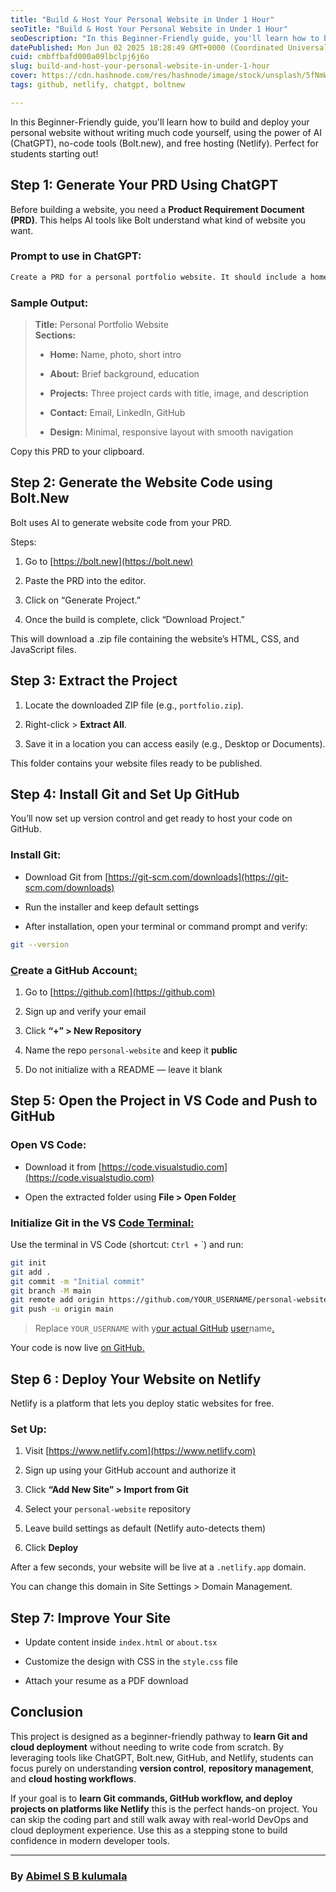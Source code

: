 ```yaml
---
title: "Build & Host Your Personal Website in Under 1 Hour"
seoTitle: "Build & Host Your Personal Website in Under 1 Hour"
seoDescription: "In this Beginner-Friendly guide, you'll learn how to build and deploy your personal website without writing much code yourself, using the power of AI (ChatG"
datePublished: Mon Jun 02 2025 18:28:49 GMT+0000 (Coordinated Universal Time)
cuid: cmbffbafd000a09lbclpj6j6o
slug: build-and-host-your-personal-website-in-under-1-hour
cover: https://cdn.hashnode.com/res/hashnode/image/stock/unsplash/5fNmWej4tAA/upload/6a437368c9f93f79385f18f7d640ef3a.jpeg
tags: github, netlify, chatgpt, boltnew

---
```


In this Beginner-Friendly guide, you'll learn how to build and deploy your personal website without writing much code yourself, using the power of AI (ChatGPT), no-code tools (Bolt.new), and free hosting (Netlify). Perfect for students starting out!

## **Step 1:** Generate Your PRD Using ChatGPT

Before building a website, you need a **Product Requirement Document (PRD)**. This helps AI tools like Bolt understand what kind of website you want.

### Prompt to use in ChatGPT:

```markdown
Create a PRD for a personal portfolio website. It should include a homepage, about section, projects section, contact form, and be responsive with a clean design.
```

### Sample Output:

> **Title:** Personal Portfolio Website  
> **Sections:**
> 
> * **Home:** Name, photo, short intro
>     
> * **About:** Brief background, education
>     
> * **Projects:** Three project cards with title, image, and description
>     
> * **Contact:** Email, LinkedIn, GitHub
>     
> * **Design:** Minimal, responsive layout with smooth navigation
>     

Copy this PRD to your clipboard.

## Step 2: Generate the Website Code using Bolt.New

Bolt uses AI to generate website code from your PRD.

Steps:

1. Go to [https://bolt.new](https://bolt.new)
    
2. Paste the PRD into the editor.
    
3. Click on “Generate Project.”
    
4. Once the build is complete, click “Download Project.”
    

This will download a .zip file containing the website’s HTML, CSS, and JavaScript files.

## Step 3: Extract the Project

1. Locate the downloaded ZIP file (e.g., `portfolio.zip`).
    
2. Right-click &gt; **Extract All**.
    
3. Save it in a location you can access easily (e.g., Desktop or Documents).
    

This folder contains your website files ready to be published.

## Step 4: Install Git and Set Up GitHub

You’ll now set up version control and get ready to host your code on GitHub.

### Install Git:

* Download Git from [https://git-scm.com/downloads](https://git-scm.com/downloads)
    
* Run the installer and keep default settings
    
* After installation, open your terminal or command prompt and verify:
    

```bash
git --version
```

### [C](https://git-scm.com/downloads)reate a GitHub Account[:](https://git-scm.com/downloads)

1. Go to [https://github.com](https://github.com)
    
2. Sign up and verify your email
    
3. Click **“+” &gt; New Repository**
    
4. Name the repo `personal-website` and keep it **public**
    
5. Do not initialize with a README — leave it blank
    

## Step 5: Open the Project in VS Code and Push to GitHub

### Open VS Code:

* Download it from [https://code.visualstudio.com](https://code.visualstudio.com)
    
* Open the extracted folder using **File &gt; Open Folde**[**r**](https://git-scm.com/downloads)
    

### Initialize Git in the VS [Code Terminal:](https://github.com)

Use the terminal in VS Code (shortcut: `Ctrl +` \`) and run:

```bash
git init
git add .
git commit -m "Initial commit"
git branch -M main
git remote add origin https://github.com/YOUR_USERNAME/personal-website.git
git push -u origin main
```

> Replace `YOUR_USERNAME` with y[our actual GitHub](https://github.com) [user](https://code.visualstudio.com)name[.](https://code.visualstudio.com)

Your code is now live [on GitHub.](https://github.com)

## Step 6 : Deploy Your Website on Netlify

Netlify is a platform that lets you deploy static websites for free.

### Set Up:

1. Visit [https://www.netlify.com](https://www.netlify.com)
    
2. Sign up using your GitHub account and authorize it
    
3. Click **“Add New Site” &gt; Import from Git**
    
4. Select your `personal-website` repository
    
5. Leave build settings as default (Netlify auto-detects them)
    
6. Click **Deploy**
    

After a few seconds, your website will be live at a `.netlify.app` domain.

You can change this domain in Site Settings &gt; Domain Management.

## Step 7: Improve Your Site

* Update content inside `index.html` or `about.tsx`
    
* Customize the design with CSS in the `style.css` file
    
* Attach your resume as a PDF download
    

## Conclusion

This project is designed as a beginner-friendly pathway to **learn Git and cloud deployment** without needing to write code from scratch. By leveraging tools like ChatGPT, Bolt.new, GitHub, and Netlify, students can focus purely on understanding **version control**, **repository management**, and **cloud hosting workflows**.

If your goal is to **learn Git commands, GitHub workflow, and deploy projects on platforms like Netlify** this is the perfect hands-on project. You can skip the coding part and still walk away with real-world DevOps and cloud deployment experience. Use this as a stepping stone to build confidence in modern developer tools.

---

### By [Abimel S B kulumala](https://www.linkedin.com/in/abimelsbk/)